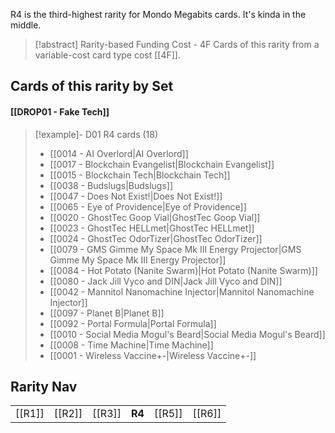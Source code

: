 R4 is the third-highest rarity for Mondo Megabits cards. It's kinda in the middle.  


> [!abstract] Rarity-based Funding Cost - 4F
> Cards of this rarity from a variable-cost card type cost [[4F]]. 


## Cards of this rarity by Set

#### [[DROP01 - Fake Tech]]

> [!example]- D01 R4 cards (18)
>  - [[0014 - AI Overlord|AI Overlord]]
>  - [[0017 - Blockchain Evangelist|Blockchain Evangelist]]
>  - [[0015 - Blockchain Tech|Blockchain Tech]]
>  - [[0038 - Budslugs|Budslugs]]
>  - [[0047 - Does Not Exist!|Does Not Exist!]]
>  - [[0065 - Eye of Providence|Eye of Providence]]
>  - [[0020 - GhostTec Goop Vial|GhostTec Goop Vial]]
>  - [[0023 - GhostTec HELLmet|GhostTec HELLmet]]
>  - [[0024 - GhostTec OdorTizer|GhostTec OdorTizer]]
>  - [[0079 - GMS Gimme My Space Mk III Energy Projector|GMS Gimme My Space Mk III Energy Projector]]
>  - [[0084 - Hot Potato (Nanite Swarm)|Hot Potato (Nanite Swarm)]]
>  - [[0080 - Jack Jill Vyco and DIN|Jack Jill Vyco and DIN]]
>  - [[0042 - Mannitol Nanomachine Injector|Mannitol Nanomachine Injector]]
>  - [[0097 - Planet B|Planet B]]
>  - [[0092 - Portal Formula|Portal Formula]]
>  - [[0010 - Social Media Mogul's Beard|Social Media Mogul's Beard]]
>  - [[0008 - Time Machine|Time Machine]]
>  - [[0001 - Wireless Vaccine+-|Wireless Vaccine+-]]


## Rarity Nav
|    |     |     |     |     |     |
| :------: | --- | --- | --- | --- | --- |
| [[R1]]     | [[R2]]  | [[R3]]  | **R4**  | [[R5]]  | [[R6]]    |  

